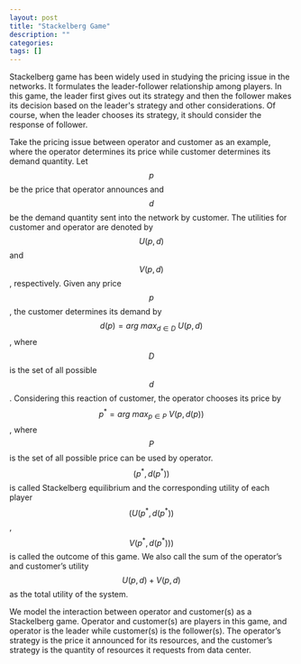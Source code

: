```yaml
---
layout: post
title: "Stackelberg Game"
description: ""
categories: 
tags: []
---
```


Stackelberg game has been widely used in studying the pricing issue in the networks. It formulates the leader-follower relationship among players. In this game, the leader first gives out its strategy and then the follower makes its decision based on the leader's strategy and other considerations. Of course, when the leader chooses its strategy, it should consider the response of follower.

Take the pricing issue between operator and customer as an example, where the operator determines its price while customer determines its demand quantity. Let $$p$$ be the price that operator announces and $$d$$ be the demand quantity sent into the network by customer. The utilities for customer and operator are denoted by $$U(p, d)$$ and $$V(p, d)$$, respectively. Given any price $$p$$, the customer determines its demand by $$d(p)=arg~max_{d\in D}~U(p, d)$$, where $$D$$ is the set of all possible $$d$$. Considering this reaction of customer, the operator chooses its price by $$p^{*}=arg~max_{p\in P}~V(p, d(p))$$, where $$P$$ is the set of all possible price can be used by operator. $$(p^{*}, d(p^{*}))$$ is called Stackelberg equilibrium and the corresponding utility of each player $$(U(p^{*}, d(p^{*}))$$, $$V(p^{*}, d(p^{*})))$$ is called the outcome of this game. We also call the sum of the operator’s and customer’s utility $$U(p, d)+ V(p, d)$$ as the total utility of the system.

We model the interaction between operator and customer(s) as a Stackelberg game. Operator and customer(s) are players in this game, and operator is the leader while customer(s) is the follower(s). The operator’s strategy is the price it announced for its resources, and the customer’s strategy is the quantity of resources it requests from data center.


